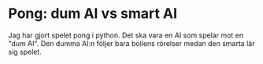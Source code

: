 # **Pong: dum AI vs smart AI**

Jag har gjort spelet pong i python. Det ska vara en AI som spelar mot en "dum AI". Den dumma AI:n följer bara bollens rörelser medan den smarta lär sig spelet.
